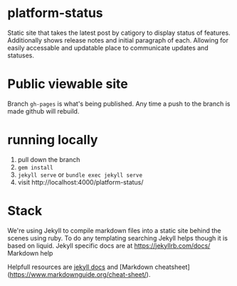 # platform-status
Static site that takes the latest post by catigory to display status of features. Additionally shows release notes and initial paragraph of each. Allowing for easily accessable and updatable place to communicate updates and statuses.

# Public viewable site
Branch `gh-pages` is what's being published. Any time a push to the branch is made github will rebuild.

# running locally
1. pull down the branch
2. `gem install`
3. `jekyll serve` or `bundle exec jekyll serve`
4. visit http://localhost:4000/platform-status/

# Stack
We're using Jekyll to compile markdown files into a static site behind the scenes using ruby. To do any  templating searching Jekyll helps though it is based on liquid. Jekyll specific docs are at https://jekyllrb.com/docs/ Markdown help 

Helpfull resources are [jekyll docs](https://jekyllrb.com/docs/) and [Markdown cheatsheet] (https://www.markdownguide.org/cheat-sheet/).